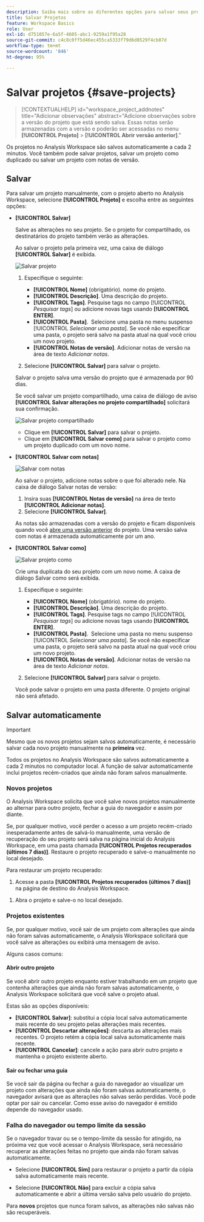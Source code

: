 ```yaml
---
description: Saiba mais sobre as diferentes opções para salvar seus projetos no Analysis Workspace.
title: Salvar Projetos
feature: Workspace Basics
role: User
exl-id: d751057e-6a5f-4605-abc1-9259a1f95a28
source-git-commit: c4c8c0ff5d46ec455ca5333f79d6d8529f4cb87d
workflow-type: tm+mt
source-wordcount: '846'
ht-degree: 95%

---
```


# Salvar projetos {#save-projects}

<!-- markdownlint-disable MD034 -->

>[!CONTEXTUALHELP]
>id="workspace_project_addnotes"
>title="Adicionar observações"
>abstract="Adicione observações sobre a versão do projeto que está sendo salva. Essas notas serão armazenadas com a versão e poderão ser acessadas no menu **[!UICONTROL Projeto]** > **[!UICONTROL Abrir versão anterior]**."

<!-- markdownlint-enable MD034 -->


Os projetos no Analysis Workspace são salvos automaticamente a cada 2 minutos. Você também pode salvar projetos, salvar um projeto como duplicado ou salvar um projeto com notas de versão.

## Salvar

Para salvar um projeto manualmente, com o projeto aberto no Analysis Workspace, selecione **[!UICONTROL Projeto]** e escolha entre as seguintes opções:

* **[!UICONTROL Salvar]**

  Salve as alterações no seu projeto. Se o projeto for compartilhado, os destinatários do projeto também verão as alterações. 

  Ao salvar o projeto pela primeira vez, uma caixa de diálogo **[!UICONTROL Salvar]** é exibida.

  ![Salvar projeto](assets/save-project.png)

   1. Especifique o seguinte:

      * **[!UICONTROL Nome]** (obrigatório). nome do projeto.
      * **[!UICONTROL Descrição]**. Uma descrição do projeto.
      * **[!UICONTROL Tags]**. Pesquise tags no campo [!UICONTROL *Pesquisar tags*] ou adicione novas tags usando **[!UICONTROL ENTER]**.
      * **[!UICONTROL Pasta]**.  Selecione uma pasta no menu suspenso [!UICONTROL *Selecionar uma pasta*]. Se você não especificar uma pasta, o projeto será salvo na pasta atual na qual você criou um novo projeto.
      * **[!UICONTROL Notas de versão]**. Adicionar notas de versão na área de texto *Adicionar notas*.

   1. Selecione **[!UICONTROL Salvar]** para salvar o projeto.

  Salvar o projeto salva uma versão do projeto que é armazenada por 90 dias.

  Se você salvar um projeto compartilhado, uma caixa de diálogo de aviso **[!UICONTROL Salvar alterações no projeto compartilhado]** solicitará sua confirmação.

  ![Salvar projeto compartilhado](assets/save-project-shared.png)

   * Clique em **[!UICONTROL Salvar]** para salvar o projeto.
   * Clique em **[!UICONTROL Salvar como]** para salvar o projeto como um projeto duplicado com um novo nome.


* **[!UICONTROL Salvar com notas]**

  ![Salvar com notas](assets/save-version-notes.png)

  Ao salvar o projeto, adicione notas sobre o que foi alterado nele. Na caixa de diálogo Salvar notas de versão:

   1. Insira suas **[!UICONTROL Notas de versão]** na área de texto **[!UICONTROL Adicionar notas]**.
   1. Selecione **[!UICONTROL Salvar]**.

  As notas são armazenadas com a versão do projeto e ficam disponíveis quando você [abre uma versão anterior](open-projects.md#open-previous-version) do projeto. Uma versão salva com notas é armazenada automaticamente por um ano.

* **[!UICONTROL Salvar como]**

  ![Salvar projeto como](assets/save-project-as.png)

  Crie uma duplicata do seu projeto com um novo nome. A caixa de diálogo Salvar como será exibida.

   1. Especifique o seguinte:

      * **[!UICONTROL Nome]** (obrigatório). nome do projeto.
      * **[!UICONTROL Descrição]**. Uma descrição do projeto.
      * **[!UICONTROL Tags]**. Pesquise tags no campo [!UICONTROL *Pesquisar tags*] ou adicione novas tags usando **[!UICONTROL ENTER]**.
      * **[!UICONTROL Pasta]**.  Selecione uma pasta no menu suspenso [!UICONTROL *Selecionar uma pasta*]. Se você não especificar uma pasta, o projeto será salvo na pasta atual na qual você criou um novo projeto.
      * **[!UICONTROL Notas de versão]**. Adicionar notas de versão na área de texto *Adicionar notas*.

   1. Selecione **[!UICONTROL Salvar]** para salvar o projeto.

  Você pode salvar o projeto em uma pasta diferente. O projeto original não será afetado.


<!-- Cannot find this option in CJA 
| **[!UICONTROL Save as template]** | Save your project as a [custom template](https://experienceleague.adobe.com/docs/analytics/analyze/analysis-workspace/build-workspace-project/starter-projects.html) that becomes available to your organization under **[!UICONTROL Project > New]** | 
-->

## Salvar automaticamente


>[!IMPORTANT]
>
>Mesmo que os novos projetos sejam salvos automaticamente, é necessário salvar cada novo projeto manualmente na **primeira** vez. 
>

Todos os projetos no Analysis Workspace são salvos automaticamente a cada 2 minutos no computador local. A função de salvar automaticamente inclui projetos recém-criados que ainda não foram salvos manualmente.

### Novos projetos

O Analysis Workspace solicita que você salve novos projetos manualmente ao alternar para outro projeto, fechar a guia do navegador e assim por diante.

Se, por qualquer motivo, você perder o acesso a um projeto recém-criado inesperadamente antes de salvá-lo manualmente, uma versão de recuperação do seu projeto será salva na página inicial do Analysis Workspace, em uma pasta chamada **[!UICONTROL Projetos recuperados (últimos 7 dias)]**. Restaure o projeto recuperado e salve-o manualmente no local desejado.

Para restaurar um projeto recuperado:

1. Acesse a pasta **[!UICONTROL Projetos recuperados (últimos 7 dias)]** na página de destino do Analysis Workspace.

<!-- 
     ![The list of folders highlighting the Recovered Project folder.](assets/recovered-folder.png)
  -->

1. Abra o projeto e salve-o no local desejado.


### Projetos existentes

Se, por qualquer motivo, você sair de um projeto com alterações que ainda não foram salvas automaticamente, o Analysis Workspace solicitará que você salve as alterações ou exibirá uma mensagem de aviso.


Alguns casos comuns:

#### Abrir outro projeto

Se você abrir outro projeto enquanto estiver trabalhando em um projeto que contenha alterações que ainda não foram salvas automaticamente, o Analysis Workspace solicitará que você salve o projeto atual.

Estas são as opções disponíveis:

* **[!UICONTROL Salvar]**: substitui a cópia local salva automaticamente mais recente do seu projeto pelas alterações mais recentes.
* **[!UICONTROL Descartar alterações]**: descarta as alterações mais recentes. O projeto retém a cópia local salva automaticamente mais recente.
* **[!UICONTROL Cancelar]**: cancele a ação para abrir outro projeto e mantenha o projeto existente aberto.

<!-- ![Click Save to save changes to a project.](assets/existing-save.png) -->

#### Sair ou fechar uma guia

Se você sair da página ou fechar a guia do navegador ao visualizar um projeto com alterações que ainda não foram salvas automaticamente, o navegador avisará que as alterações não salvas serão perdidas. Você pode optar por sair ou cancelar. Como esse aviso do navegador é emitido depende do navegador usado.


### Falha do navegador ou tempo limite da sessão

Se o navegador travar ou se o tempo-limite da sessão for atingido, na próxima vez que você acessar o Analysis Workspace, será necessário recuperar as alterações feitas no projeto que ainda não foram salvas automaticamente.

* Selecione **[!UICONTROL Sim]** para restaurar o projeto a partir da cópia salva automaticamente mais recente.

* Selecione **[!UICONTROL Não]** para excluir a cópia salva automaticamente e abrir a última versão salva pelo usuário do projeto.

<!--![The Project Recovery dialog box.](assets/project-recovery.png)-->



Para **novos** projetos que nunca foram salvos, as alterações não salvas não são recuperáveis.


<!-- Shouldn't this belong to another page?  Moved it to a new open projects page


## Open previously saved version

To open a previously saved version of a project:

1. Select **[!UICONTROL Open previous version]** from the **[!UICONTROL Project]** menu.

   ![The Previously saved project versions list and options to show All versions or Only versions with notes.](assets/open-previously-saved.png)

1. Review the list of previous versions available. You can switch between **[!UICONTROL All versions]** and **[!UICONTROL Only versions with notes]**.

   For each version, the list shows a timestamp
   [!UICONTROL Timestamp] and [!UICONTROL Editor] are shown, in addition to [!UICONTROL Notes] if they were added when the [!UICONTROL Editor] saved. Versions without notes are stored for 90 days; versions with notes are stored for 1 year.
1. Select a previous version and click **[!UICONTROL Load]**.
   The previous version then loads with a notification. The previous version does not become the current saved version of your project until you click **[!UICONTROL Save]**. If you navigate away from the loaded version, when you return, you will see the last saved version of the project.

-->

